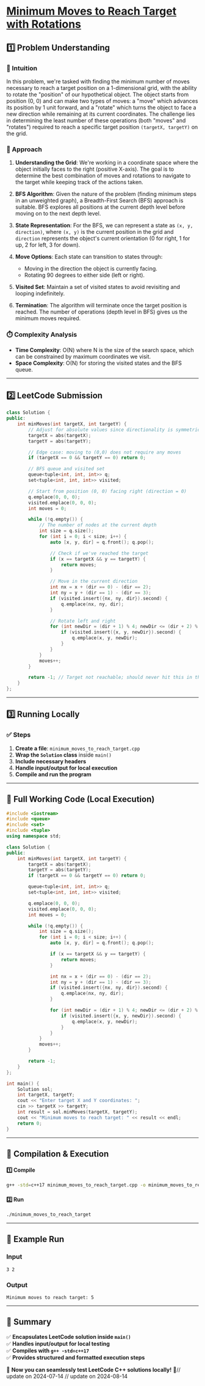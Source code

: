 # **[Minimum Moves to Reach Target with Rotations](https://leetcode.com/problems/minimum-moves-to-reach-target-with-rotations/description/)**  

## **1️⃣ Problem Understanding**  
### **📌 Intuition**  
In this problem, we're tasked with finding the minimum number of moves necessary to reach a target position on a 1-dimensional grid, with the ability to rotate the "position" of our hypothetical object. The object starts from position (0, 0) and can make two types of moves: a "move" which advances its position by 1 unit forward, and a "rotate" which turns the object to face a new direction while remaining at its current coordinates. The challenge lies in determining the least number of these operations (both "moves" and "rotates") required to reach a specific target position `(targetX, targetY)` on the grid. 

### **🚀 Approach**  
1. **Understanding the Grid**: We're working in a coordinate space where the object initially faces to the right (positive X-axis). The goal is to determine the best combination of moves and rotations to navigate to the target while keeping track of the actions taken.

2. **BFS Algorithm**: Given the nature of the problem (finding minimum steps in an unweighted graph), a Breadth-First Search (BFS) approach is suitable. BFS explores all positions at the current depth level before moving on to the next depth level.

3. **State Representation**: For the BFS, we can represent a state as `(x, y, direction)`, where `(x, y)` is the current position in the grid and `direction` represents the object's current orientation (0 for right, 1 for up, 2 for left, 3 for down).

4. **Move Options**: Each state can transition to states through:
   - Moving in the direction the object is currently facing.
   - Rotating 90 degrees to either side (left or right).

5. **Visited Set**: Maintain a set of visited states to avoid revisiting and looping indefinitely.

6. **Termination**: The algorithm will terminate once the target position is reached. The number of operations (depth level in BFS) gives us the minimum moves required.

### **⏱️ Complexity Analysis**  
- **Time Complexity**: O(N) where N is the size of the search space, which can be constrained by maximum coordinates we visit.  
- **Space Complexity**: O(N) for storing the visited states and the BFS queue.  

---  

## **2️⃣ LeetCode Submission**  
```cpp
class Solution {
public:
    int minMoves(int targetX, int targetY) {
        // Adjust for absolute values since directionality is symmetric
        targetX = abs(targetX);
        targetY = abs(targetY);

        // Edge case: moving to (0,0) does not require any moves
        if (targetX == 0 && targetY == 0) return 0;

        // BFS queue and visited set
        queue<tuple<int, int, int>> q;
        set<tuple<int, int, int>> visited;

        // Start from position (0, 0) facing right (direction = 0)
        q.emplace(0, 0, 0);
        visited.emplace(0, 0, 0);
        int moves = 0;

        while (!q.empty()) {
            // The number of nodes at the current depth
            int size = q.size();
            for (int i = 0; i < size; i++) {
                auto [x, y, dir] = q.front(); q.pop();

                // Check if we've reached the target
                if (x == targetX && y == targetY) {
                    return moves;
                }

                // Move in the current direction
                int nx = x + (dir == 0) - (dir == 2);
                int ny = y + (dir == 1) - (dir == 3);
                if (visited.insert({nx, ny, dir}).second) {
                    q.emplace(nx, ny, dir);
                }

                // Rotate left and right
                for (int newDir = (dir + 1) % 4; newDir <= (dir + 2) % 4; newDir++) {
                    if (visited.insert({x, y, newDir}).second) {
                        q.emplace(x, y, newDir);
                    }
                }
            }
            moves++;
        }

        return -1; // Target not reachable; should never hit this in the context
    }
};
```  

---  

## **3️⃣ Running Locally**  
### **✅ Steps**  
1. **Create a file**: `minimum_moves_to_reach_target.cpp`  
2. **Wrap the `Solution` class** inside `main()`  
3. **Include necessary headers**  
4. **Handle input/output for local execution**  
5. **Compile and run the program**  

---  

## **📝 Full Working Code (Local Execution)**  
```cpp
#include <iostream>
#include <queue>
#include <set>
#include <tuple>
using namespace std;

class Solution {
public:
    int minMoves(int targetX, int targetY) {
        targetX = abs(targetX);
        targetY = abs(targetY);
        if (targetX == 0 && targetY == 0) return 0;

        queue<tuple<int, int, int>> q;
        set<tuple<int, int, int>> visited;

        q.emplace(0, 0, 0);
        visited.emplace(0, 0, 0);
        int moves = 0;

        while (!q.empty()) {
            int size = q.size();
            for (int i = 0; i < size; i++) {
                auto [x, y, dir] = q.front(); q.pop();

                if (x == targetX && y == targetY) {
                    return moves;
                }

                int nx = x + (dir == 0) - (dir == 2);
                int ny = y + (dir == 1) - (dir == 3);
                if (visited.insert({nx, ny, dir}).second) {
                    q.emplace(nx, ny, dir);
                }

                for (int newDir = (dir + 1) % 4; newDir <= (dir + 2) % 4; newDir++) {
                    if (visited.insert({x, y, newDir}).second) {
                        q.emplace(x, y, newDir);
                    }
                }
            }
            moves++;
        }

        return -1; 
    }
};

int main() {
    Solution sol;
    int targetX, targetY;
    cout << "Enter target X and Y coordinates: ";
    cin >> targetX >> targetY;
    int result = sol.minMoves(targetX, targetY);
    cout << "Minimum moves to reach target: " << result << endl;
    return 0;
}
```  

---  

## **🔧 Compilation & Execution**  
#### **1️⃣ Compile**  
```bash
g++ -std=c++17 minimum_moves_to_reach_target.cpp -o minimum_moves_to_reach_target
```  

#### **2️⃣ Run**  
```bash
./minimum_moves_to_reach_target
```  

---  

## **🎯 Example Run**  
### **Input**  
```
3 2
```  
### **Output**  
```
Minimum moves to reach target: 5
```  

---  

## **📌 Summary**  
✅ **Encapsulates LeetCode solution inside `main()`**  
✅ **Handles input/output for local testing**  
✅ **Compiles with `g++ -std=c++17`**  
✅ **Provides structured and formatted execution steps**  

🚀 **Now you can seamlessly test LeetCode C++ solutions locally!** 🚀// update on 2024-07-14
// update on 2024-08-14
